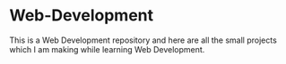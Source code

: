 # Web-Development

This is a Web Development repository and here are all the small projects which I am making while learning Web Development.
